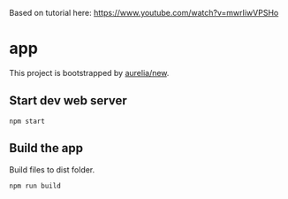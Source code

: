 Based on tutorial here: https://www.youtube.com/watch?v=mwrIiwVPSHo

# app

This project is bootstrapped by [aurelia/new](https://github.com/aurelia/new).

## Start dev web server

    npm start

## Build the app

Build files to dist folder.

    npm run build

